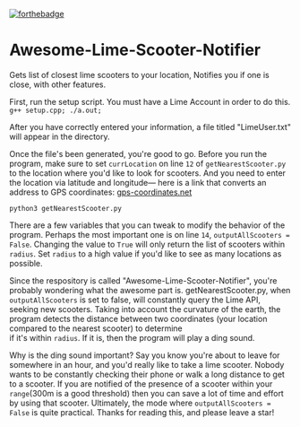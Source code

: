 [![forthebadge](https://forthebadge.com/images/badges/powered-by-electricity.svg)](https://forthebadge.com)

# Awesome-Lime-Scooter-Notifier
Gets list of closest lime scooters to your location, Notifies you if one is close, with other features.

First, run the setup script. You must have a Lime Account in order to do this.
```g++ setup.cpp; ./a.out;```

After you have correctly entered your information, a file titled "LimeUser.txt" will appear in the directory.

Once the file's been generated, you're good to go.
Before you run the program, make sure to set ```currLocation``` on line ```12``` of ```getNearestScooter.py``` to the location where you'd like to look for scooters. And you need to enter the location via latitude and longitude— here is a link that
converts an address to GPS coordinates: [gps-coordinates.net](https://www.gps-coordinates.net/)

```python3 getNearestScooter.py```

There are a few variables that you can tweak to modify the behavior of the program.
Perhaps the most important one is on line ```14```, ```outputAllScooters = False```. Changing the value to ```True``` will only return the list of scooters within ```radius```.
Set ```radius``` to a high value if you'd like to see as many locations as possible.

Since the respository is called "Awesome-Lime-Scooter-Notifier", you're probably wondering what the awesome part is.
getNearestScooter.py, when ```outputAllScooters``` is set to false, will constantly query the Lime API, seeking new scooters.
Taking into account the curvature of the earth, the program detects the distance between two coordinates (your location compared to  the nearest scooter) to determine  
if it's within ```radius```. If it is, then the program will play a ding sound. 

Why is the ding sound important? Say you know you're about to leave for somewhere in an hour, and you'd really like to take a lime scooter. Nobody wants to be constantly checking their phone or walk a long distance to get to a scooter. If you are notified of the presence of a scooter within your ```range```(300m is a good threshold) then you can save a lot of time and effort by using that scooter. Ultimately, the mode where ```outputAllScooters = False``` is quite practical. Thanks for reading this, and please leave a star!
